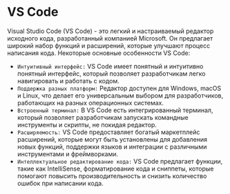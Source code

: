# VS Code

Visual Studio Code (VS Code) - это легкий и настраиваемый редактор исходного кода, разработанный компанией Microsoft. Он предлагает широкий набор функций и расширений, которые улучшают процесс написания кода. Некоторые основные особенности VS Code:
* `Интуитивный интерфейс:` VS Code имеет понятный и интуитивно понятный интерфейс, который позволяет разработчикам легко навигировать и работать с кодом.
* `Поддержка разных платформ:` Редактор доступен для Windows, macOS и Linux, что делает его универсальным выбором для разработчиков, работающих на разных операционных системах.
* `Встроенный терминал:` В VS Code есть интегрированный терминал, который позволяет разработчикам запускать командные инструменты и скрипты, не покидая редактор.
* `Расширяемость:` VS Code предоставляет богатый маркетплейс расширений, которые могут быть установлены для добавления новых функций, поддержки языков и интеграции с различными инструментами и фреймворками.
* `Интеллектуальное редактирование кода:` VS Code предлагает функции, такие как IntelliSense, форматирование кода и сниппеты, которые помогают повысить производительность и снизить количество ошибок при написании кода.



